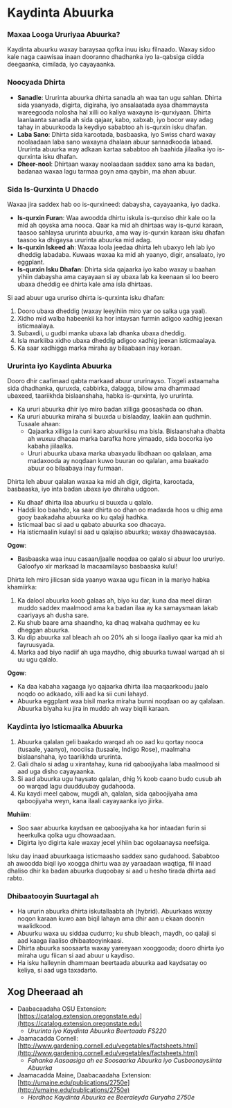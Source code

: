 # Kaydinta Abuurka

### Maxaa Looga Ururiyaa Abuurka?
Kaydinta abuurku waxay baraysaa qofka inuu isku filnaado. Waxay sidoo kale naga caawisaa inaan dooranno dhadhanka iyo la-qabsiga ciidda deegaanka, cimilada, iyo cayayaanka.

### Noocyada Dhirta

- **Sanadle**: Ururinta abuurka dhirta sanadla ah waa tan ugu sahlan. Dhirta sida yaanyada, digirta, digiraha, iyo ansalaatada ayaa dhammaysta wareegooda nolosha hal xilli oo kaliya waxayna is-qurxiyaan. Dhirta laanlaanta sanadla ah sida qajaar, kabo, xabxab, iyo bocor way adag tahay in abuurkooda la keydiyo sababtoo ah is-qurxin isku dhafan.
- **Laba Sano**: Dhirta sida karootada, basbaaska, iyo Swiss chard waxay noolaadaan laba sano waxayna dhalaan abuur sannadkooda labaad. Ururinta abuurka way adkaan kartaa sababtoo ah baahida jiilaalka iyo is-qurxinta isku dhafan.
- **Dheer-nool**: Dhirtaan waxay noolaadaan saddex sano ama ka badan, badanaa waxaa lagu tarmaa goyn ama qaybin, ma ahan abuur.

### Sida Is-Qurxinta U Dhacdo

Waxaa jira saddex hab oo is-qurxineed: dabaysha, cayayaanka, iyo dadka.

- **Is-qurxin Furan**: Waa awoodda dhirtu iskula is-qurxiso dhir kale oo la mid ah qoyska ama nooca. Qaar ka mid ah dhirtaas way is-qurxi karaan, taasoo sahlaysa ururinta abuurka, ama way is-qurxin karaan isku dhafan taasoo ka dhigaysa ururinta abuurka mid adag.
- **Is-qurxin Iskeed ah**: Waxaa loola jeedaa dhirta leh ubaxyo leh lab iyo dheddig labadaba. Kuwaas waxaa ka mid ah yaanyo, digir, ansalaato, iyo eggplant.
- **Is-qurxin Isku Dhafan**: Dhirta sida qajaarka iyo kabo waxay u baahan yihiin dabaysha ama cayayaan si ay ubaxa lab ka keenaan si loo beero ubaxa dheddig ee dhirta kale ama isla dhirtaas.


Si aad abuur uga ururiso dhirta is-qurxinta isku dhafan:

1. Dooro ubaxa dheddig (waxay leeyihiin miro yar oo salka uga yaal).
2. Xidho mid walba habeenkii ka hor intaysan furmin adigoo xadhig jeexan isticmaalaya.
3. Subaxdii, u gudbi manka ubaxa lab dhanka ubaxa dheddig.
4. Isla markiiba xidho ubaxa dheddig adigoo xadhig jeexan isticmaalaya.
5. Ka saar xadhigga marka miraha ay bilaabaan inay koraan.

### Ururinta iyo Kaydinta Abuurka

Dooro dhir caafimaad qabta markaad abuur ururinayso. Tixgeli astaamaha sida dhadhanka, quruxda, cabbirka, dalagga, bilow ama dhammaad ubaxeed, taariikhda bislaanshaha, habka is-qurxinta, iyo ururinta.

- Ka ururi abuurka dhir iyo miro badan xilliga goosashada oo dhan.
- Ka ururi abuurka miraha si buuxda u bislaaday, laakiin aan qudhmin. Tusaale ahaan:
  - Qajaarka xilliga la cuni karo abuurkiisu ma bisla. Bislaanshaha dhabta ah wuxuu dhacaa marka barafka hore yimaado, sida bocorka iyo kabaha jiilaalka.
  - Ururi abuurka ubaxa marka ubaxyadu libdhaan oo qalalaan, ama madaxooda ay noqdaan kuwo buuran oo qalalan, ama baakado abuur oo bilaabaya inay furmaan.


Dhirta leh abuur qalalan waxaa ka mid ah digir, digirta, karootada, basbaaska, iyo inta badan ubaxa iyo dhiraha udgoon.

- Ku dhaaf dhirta ilaa abuurku si buuxda u qalalo.
- Haddii loo baahdo, ka saar dhirta oo dhan oo madaxda hoos u dhig ama gooy baakadaha abuurka oo ku qalaji hadhka.
- Isticmaal bac si aad u qabato abuurka soo dhacaya.
- Ha isticmaalin kulayl si aad u qalajiso abuurka; waxay dhaawacaysaa.

**Ogow**:  
- Basbaaska waa inuu casaan/jaalle noqdaa oo qalalo si abuur loo ururiyo. Galoofyo xir markaad la macaamilayso basbaaska kulul!


Dhirta leh miro jilicsan sida yaanyo waxaa ugu fiican in la mariyo habka khamiirka:

1. Ka dalool abuurka koob galaas ah, biyo ku dar, kuna daa meel diiran muddo saddex maalmood ama ka badan ilaa ay ka samaysmaan lakab caariyays ah dusha sare.
2. Ku shub baare ama shaandho, ka dhaq walxaha qudhmay ee ku dheggan abuurka.
3. Ku dip abuurka xal bleach ah oo 20% ah si looga ilaaliyo qaar ka mid ah fayruusyada.
4. Marka aad biyo nadiif ah uga maydho, dhig abuurka tuwaal warqad ah si uu ugu qalalo.

**Ogow**:  
- Ka daa kabaha xagaaga iyo qajaarka dhirta ilaa maqaarkoodu jaalo noqdo oo adkaado, xilli aad ka sii cuni lahayd.
- Abuurka eggplant waa bisil marka miraha bunni noqdaan oo ay qalalaan. Abuurka biyaha ku jira in muddo ah way biqili karaan.

### Kaydinta iyo Isticmaalka Abuurka

1. Abuurka qalalan geli baakado warqad ah oo aad ku qortay nooca (tusaale, yaanyo), noociisa (tusaale, Indigo Rose), maalmaha bislaanshaha, iyo taariikhda ururinta.
2. Gali dhalo si adag u xirantahay, kuna rid qaboojiyaha laba maalmood si aad uga disho cayayaanka.
3. Si aad abuurka ugu haysato qalalan, dhig ½ koob caano budo cusub ah oo warqad lagu duudduubay gudahooda.
4. Ku kaydi meel qabow, mugdi ah, qalalan, sida qaboojiyaha ama qaboojiyaha weyn, kana ilaali cayayaanka iyo jiirka.

**Muhiim**:  
- Soo saar abuurka kaydsan ee qaboojiyaha ka hor intaadan furin si heerkulka qolka ugu dhowaadaan.
- Digirta iyo digirta kale waxay jecel yihiin bac ogolaanaysa neefsiga.

Isku day inaad abuurkaaga isticmaasho saddex sano gudahood. Sababtoo ah awoodda biqil iyo xoogga dhirtu waa ay yaraadaan waqtiga, fil inaad dhaliso dhir ka badan abuurka duqoobay si aad u hesho tirada dhirta aad rabto.

### Dhibaatooyin Suurtagal ah

- Ha ururin abuurka dhirta iskutallaabta ah (hybrid). Abuurkaas waxay noqon karaan kuwo aan biqil lahayn ama dhir aan u ekaan doonin waalidkood.
- Abuurku waxa uu siddaa cudurro; ku shub bleach, maydh, oo qalaji si aad kaaga ilaaliso dhibaatooyinkaasi.
- Dhirta abuurka soosaarta waxay yareeyaan xooggooda; dooro dhirta iyo miraha ugu fiican si aad abuur u kaydiso.
- Ha isku halleynin dhammaan beertaada abuurka aad kaydsatay oo keliya, si aad uga taxadarto.

## Xog Dheeraad ah

- Daabacaadaha OSU Extension: [https://catalog.extension.oregonstate.edu](https://catalog.extension.oregonstate.edu)  
  - *Ururinta iyo Kaydinta Abuurka Beertaada FS220*
- Jaamacadda Cornell: [http://www.gardening.cornell.edu/vegetables/factsheets.html](http://www.gardening.cornell.edu/vegetables/factsheets.html)  
  - *Fahanka Aasaasiga ah ee Soosaarka Abuurka iyo Cusboonaysiinta Abuurka*
- Jaamacadda Maine, Daabacaadaha Extension: [http://umaine.edu/publications/2750e](http://umaine.edu/publications/2750e)  
  - *Hordhac Kaydinta Abuurka ee Beeraleyda Guryaha 2750e*
